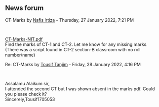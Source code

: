 <h2>News forum</h2><a href="https://moodle.cse.buet.ac.bd/user/view.php?id=1532&course=645"></a>
CT-Marks
by <a href="https://moodle.cse.buet.ac.bd/user/view.php?id=1532&course=645">Nafis Irtiza</a> - Thursday, 27 January 2022, 7:21 PM


 

<a href="file%5CCT-Marks-NIT.pdf"></a> <a href="file%5CCT-Marks-NIT.pdf">CT-Marks-NIT.pdf</a><br />
Find the marks of CT-1 and CT-2. Let me know for any missing marks.(There was a script found in CT-2 section-B classroom with no roll number/name)





<a href="https://moodle.cse.buet.ac.bd/user/view.php?id=1433&course=645"></a>
Re: CT-Marks
by <a href="https://moodle.cse.buet.ac.bd/user/view.php?id=1433&course=645">Tousif Tanjim</a> - Friday, 28 January 2022, 4:16 PM


 

Assalamu Alaikum sir,<br />I attended the second CT but I was shown absent in the marks pdf. Could you please check it?<br />Sincerely,Tousif1705053








